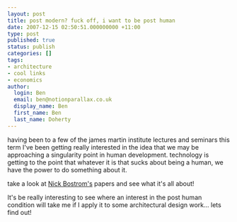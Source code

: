 ```yaml
---
layout: post
title: post modern? fuck off, i want to be post human
date: 2007-12-15 02:50:51.000000000 +11:00
type: post
published: true
status: publish
categories: []
tags:
- architecture
- cool links
- economics
author:
  login: Ben
  email: ben@notionparallax.co.uk
  display_name: Ben
  first_name: Ben
  last_name: Doherty
---
```

<p>having been to a few of the james martin institute lectures and seminars this term I've been getting really interested in the idea that we may be approaching a singularity point in human development. technology is getting to the point that  whatever it is that sucks about being a human, we have the power to do something about it.</p>
<p>take a look at <a href="http://www.nickbostrom.com/">Nick Bostrom's</a> papers and see what it's all about!</p>
<p><object classid="clsid:d27cdb6e-ae6d-11cf-96b8-444553540000" codebase="http://download.macromedia.com/pub/shockwave/cabs/flash/swflash.cab#version=8,0,0,0" id="VE_Player" align="middle" height="285" width="320"><param name="movie" value="http://static.videoegg.com/ted/flash/loader.swf" /><param name="FlashVars" value="bgColor=FFFFFF&amp;file=http://static.videoegg.com/ted/movies/NICKBOSTROM-2005_high.flv&amp;autoPlay=false&amp;fullscreenURL=http://static.videoegg.com/ted/flash/fullscreen.html&amp;forcePlay=false&amp;logo=&amp;allowFullscreen=true" /><param name="quality" value="high" /><param name="allowScriptAccess" value="always" /><param name="bgcolor" value="#FFFFFF" /><param name="scale" value="noscale" /><param name="wmode" value="window" /><ibed flashvars="bgColor=FFFFFF&amp;file=http://static.videoegg.com/ted/movies/NICKBOSTROM-2005_high.flv&amp;autoPlay=false&amp;fullscreenURL=http://static.videoegg.com/ted/flash/fullscreen.html&amp;forcePlay=false&amp;logo=&amp;allowFullscreen=true" quality="high" allowscriptaccess="always" bgcolor="#FFFFFF" scale="noscale" wmode="window" width="320" height="285" name="VE_Player" align="middle" type="application/x-shockwave-flash" pluginspage="http://www.macromedia.com/go/getflashplayer"></ibed></p>
<p></object>It's be really interesting to see where an interest in the post human condition will take me if I apply it to some architectural design work... lets find out!</p>
